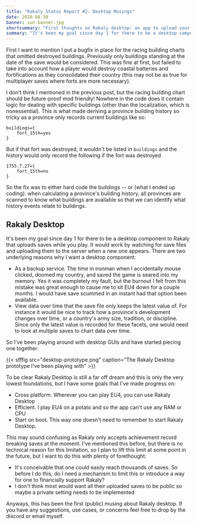 ```yaml
---
title: "Rakaly Status Report #2: Desktop Musings"
date: 2020-08-30
banner: sun-banner.jpg
shortsummary: "First thoughts on Rakaly desktop: an app to upload your saves while you play for analysis and backups"
summary: "It's been my goal since day 1 for there to be a desktop component to Rakaly that uploads saves while you play. It would work by watching for save files and uploading them to the server when a new one appears. There are two underlying reasons why I want a desktop component: backups and richer analytics. There are a couple of unsolved problems that need to be fixed before I can consider further development on the desktop version and allowing one to upload all saves"
---
```


First I want to mention I put a bugfix in place for the racing building charts that omitted destroyed buildings. Previously only buildings standing at the date of the save would be considered. This was fine at first, but failed to take into account how a player would destroy coastal batteries and fortifications as they consolidated their country (this may not be as true for multiplayer saves where forts are more necessary).

I don't think I mentioned in the previous post, but the racing building chart should be future-proof mod friendly! Nowhere in the code does it contain logic for dealing with specific buildings (other than the localization, which is nonessential). This is what made deriving a province building history so tricky as a province only records current buildings like so:

```plain
buildings={
    fort_15th=yes
}
```

But if that fort was destroyed, it wouldn't be listed in `buildings` and the history would only record the following if the fort was destroyed

```plain
1755.7.27={
    fort_15th=no
}
```

So the fix was to either hard code the buildings -- or (what I ended up coding): when calculating a province's building history, all provinces are scanned to know what buildings are available so that we can identify what history events relate to buildings.

## Rakaly Desktop

It's been my goal since day 1 for there to be a desktop component to Rakaly that uploads saves while you play. It would work by watching for save files and uploading them to the server when a new one appears. There are two underlying reasons why I want a desktop component:

- As a backup service. The time in ironman when I accidentally mouse clicked, doomed my country, and saved the game is seared into my memory. Yes it was completely my fault, but the burnout I felt from this mistake was great enough to cause me to sit EU4 down for a couple months. I would have save scummed in an instant had that option been available.
- View data over time that the save file only keeps the latest value of. For instance it would be nice to track how a province's development changes over time, or a country's army size, tradition, or discipline. Since only the latest value is recorded for these facets, one would need to look at multiple saves to chart data over time.

So I've been playing around with desktop GUIs and have started piecing one together:

{{< sfffig src="desktop-prototype.png" caption="The Rakaly Desktop prototype I've been playing with" >}}

To be clear Rakaly Desktop is still a far off dream and this is only the very lowest foundations, but I have some goals that I've made progress on:

- Cross platform. Wherever you can play EU4, you can use Rakaly Desktop
- Efficient. I play EU4 on a potato and so the app can't use any RAM or CPU
- Start on boot. This way one doesn't need to remember to start Rakaly Desktop.

This may sound confusing as Rakaly only accepts achievement record breaking saves at the moment. I've mentioned this before, but there is no technical reason for this limitation, so I plan to lift this limit at some point in the future, but I want to do this with plenty of forethought:

- It's conceivable that one could easily reach thousands of saves. So before I do this, do I need a mechanism to limit this or introduce a way for one to financially support Rakaly?
- I don't think most would want all their uploaded saves to be public so maybe a private setting needs to be implemented

Anyways, this has been the first (public) musing about Rakaly desktop. If you have any suggestions, use cases, or concerns feel free to drop by the discord or email myself.